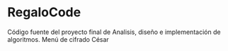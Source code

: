 # RegaloCode
Código fuente del proyecto final de Analisis, diseño e implementación de algoritmos.
Menú de cifrado César

